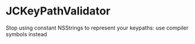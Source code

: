 JCKeyPathValidator
==================

Stop using constant NSStrings to represent your keypaths: use compiler symbols instead
